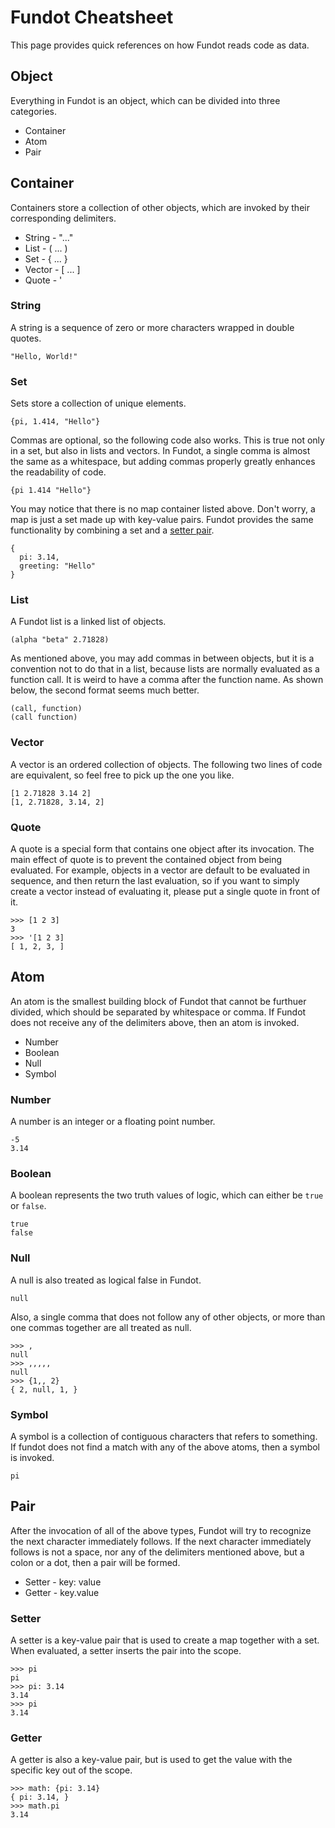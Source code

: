 # Fundot Cheatsheet

This page provides quick references on how Fundot reads code as data.

## Object

Everything in Fundot is an object, which can be divided into three categories.

* Container
* Atom
* Pair

## Container

Containers store a collection of other objects, which are invoked by their corresponding delimiters.

* String - "..."
* List - ( ... )
* Set - { ... }
* Vector - [ ... ]
* Quote - '

### String

A string is a sequence of zero or more characters wrapped in double quotes.

```Fundot
"Hello, World!"
```

### Set

Sets store a collection of unique elements.

```Fundot
{pi, 1.414, "Hello"}
```

Commas are optional, so the following code also works. This is true not only in a set, but also in lists and vectors. In Fundot, a single comma is almost the same as a whitespace, but adding commas properly greatly enhances the readability of code.

```Fundot
{pi 1.414 "Hello"}
```

You may notice that there is no map container listed above. Don't worry, a map is just a set made up with key-value pairs. Fundot provides the same functionality by combining a set and a [setter pair](#Setter).

```Fundot
{
  pi: 3.14,
  greeting: "Hello"
}
```

### List

A Fundot list is a linked list of objects.

```Fundot
(alpha "beta" 2.71828)
```

As mentioned above, you may add commas in between objects, but it is a convention not to do that in a list, because lists are normally evaluated as a function call. It is weird to have a comma after the function name. As shown below, the second format seems much better.

```Fundot
(call, function)
(call function)
```

### Vector

A vector is an ordered collection of objects. The following two lines of code are equivalent, so feel free to pick up the one you like.

```Fundot
[1 2.71828 3.14 2]
[1, 2.71828, 3.14, 2]
```

### Quote

A quote is a special form that contains one object after its invocation. The main effect of quote is to prevent the contained object from being evaluated. For example, objects in a vector are default to be evaluated in sequence, and then return the last evaluation, so if you want to simply create a vector instead of evaluating it, please put a single quote in front of it.

```Fundot
>>> [1 2 3]
3
>>> '[1 2 3]
[ 1, 2, 3, ]
```

## Atom

An atom is the smallest building block of Fundot that cannot be furthuer divided, which should be separated by whitespace or comma. If Fundot does not receive any of the delimiters above, then an atom is invoked.

* Number
* Boolean
* Null
* Symbol

### Number

A number is an integer or a floating point number.

```Fundot
-5
3.14
```

### Boolean

A boolean represents the two truth values of logic, which can either be `true` or `false`.

```Fundot
true
false
```

### Null

A null is also treated as logical false in Fundot.

```Fundot
null
```

Also, a single comma that does not follow any of other objects, or more than one commas together are all treated as null.

```Fundot
>>> ,
null
>>> ,,,,,
null
>>> {1,, 2}
{ 2, null, 1, }
```

### Symbol

A symbol is a collection of contiguous characters that refers to something. If fundot does not find a match with any of the above atoms, then a symbol is invoked.

```Fundot
pi
```

## Pair

After the invocation of all of the above types, Fundot will try to recognize the next character immediately follows. If the next character immediately follows is not a space, nor any of the delimiters mentioned above, but a colon or a dot, then a pair will be formed.

* Setter - key: value
* Getter - key.value

### Setter

A setter is a key-value pair that is used to create a map together with a set. When evaluated, a setter inserts the pair into the scope.

```Fundot
>>> pi
pi
>>> pi: 3.14
3.14
>>> pi
3.14
```

### Getter

A getter is also a key-value pair, but is used to get the value with the specific key out of the scope.

```Fundot
>>> math: {pi: 3.14}
{ pi: 3.14, }
>>> math.pi
3.14
```

